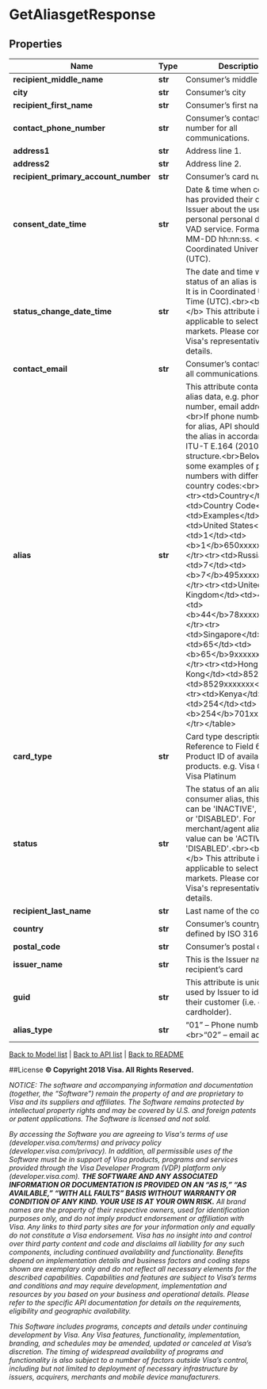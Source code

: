 # GetAliasgetResponse

## Properties
Name | Type | Description | Notes
------------ | ------------- | ------------- | -------------
**recipient_middle_name** | **str** | Consumer’s middle name. | [optional] 
**city** | **str** | Consumer’s city | [optional] 
**recipient_first_name** | **str** | Consumer’s first name. | 
**contact_phone_number** | **str** | Consumer’s contact phone number for all communications. | [optional] 
**address1** | **str** | Address line 1. | [optional] 
**address2** | **str** | Address line 2. | [optional] 
**recipient_primary_account_number** | **str** | Consumer’s card number | 
**consent_date_time** | **str** | Date &amp; time when consumer has provided their consent to Issuer about the use of their personal personal data for VAD service. Format: YYYY-MM-DD hh:nn:ss. &lt;br&gt;It is in Coordinated Universal Time (UTC). | [optional] 
**status_change_date_time** | **str** | The date and time when the status of an alias is changed.  It is in Coordinated Universal Time (UTC).&lt;br&gt;&lt;b&gt;Note:&lt;/b&gt; This attribute is only applicable to selective markets. Please contact Visa&#39;s representative for details. | [optional] 
**contact_email** | **str** | Consumer’s contact email for all communications. | [optional] 
**alias** | **str** | This attribute contains the alias data, e.g. phone number, email address, etc.  &lt;br&gt;If phone number is used for alias, API should return the alias in accordance with ITU-T E.164 (2010) number structure.&lt;br&gt;Below are some examples of phone numbers with different country codes:&lt;br&gt;&lt;table&gt;&lt;tr&gt;&lt;td&gt;Country&lt;/td&gt;&lt;td&gt;Country Code&lt;/td&gt;&lt;td&gt;Examples&lt;/td&gt;&lt;tr&gt;&lt;td&gt;United States&lt;/td&gt;&lt;td&gt;1&lt;/td&gt;&lt;td&gt;&lt;b&gt;1&lt;/b&gt;650xxxxxxx&lt;/td&gt;&lt;/tr&gt;&lt;tr&gt;&lt;td&gt;Russia&lt;/td&gt;&lt;td&gt;7&lt;/td&gt;&lt;td&gt;&lt;b&gt;7&lt;/b&gt;495xxxxxxx&lt;/td&gt;&lt;/tr&gt;&lt;tr&gt;&lt;td&gt;United Kingdom&lt;/td&gt;&lt;td&gt;44&lt;/td&gt;&lt;td&gt;&lt;b&gt;44&lt;/b&gt;78xxxxxxxx&lt;/td&gt;&lt;/tr&gt;&lt;tr&gt;&lt;td&gt;Singapore&lt;/td&gt;&lt;td&gt;65&lt;/td&gt;&lt;td&gt;&lt;b&gt;65&lt;/b&gt;9xxxxxxx&lt;/td&gt;&lt;/tr&gt;&lt;tr&gt;&lt;td&gt;Hong Kong&lt;/td&gt;&lt;td&gt;852&lt;/td&gt;&lt;td&gt;8529xxxxxxx&lt;/td&gt;&lt;/tr&gt;&lt;tr&gt;&lt;td&gt;Kenya&lt;/td&gt;&lt;td&gt;254&lt;/td&gt;&lt;td&gt;&lt;b&gt;254&lt;/b&gt;701xxxxxx&lt;/td&gt;&lt;/tr&gt;&lt;/table&gt; | 
**card_type** | **str** | Card type description. Reference to Field 62.23—Product ID of available card products. e.g. Visa Classic, Visa Platinum | 
**status** | **str** | The status of an alias.  For consumer alias, this value can be &#39;INACTIVE&#39;, &#39;ACTIVE&#39;, or &#39;DISABLED&#39;.  For merchant/agent alias, this value can be &#39;ACTIVE&#39; or &#39;DISABLED&#39;.&lt;br&gt;&lt;b&gt;Note:&lt;/b&gt; This attribute is only applicable to selective markets.  Please contact Visa&#39;s representative for details. | [optional] 
**recipient_last_name** | **str** | Last name of the consumer. | 
**country** | **str** | Consumer’s country code as defined by ISO 3166. | 
**postal_code** | **str** | Consumer’s postal code | [optional] 
**issuer_name** | **str** | This is the Issuer name of recipient’s card | 
**guid** | **str** | This attribute is uniquely used by Issuer to identify their customer (i.e. consumer cardholder). | 
**alias_type** | **str** | “01” – Phone number &lt;br&gt;“02” – email address | 

[Back to Model list](../README.md#documentation-for-models)   |   [Back to API list](../README.md#documentation-for-api-endpoints)   |   [Back to README](../README.md)



##License
**© Copyright 2018 Visa. All Rights Reserved.**

*NOTICE: The software and accompanying information and documentation (together, the “Software”) remain the property of
and are proprietary to Visa and its suppliers and affiliates. The Software remains protected by intellectual property
rights and may be covered by U.S. and foreign patents or patent applications. The Software is licensed and not sold.*

*By accessing the Software you are agreeing to Visa's terms of use (developer.visa.com/terms) and privacy policy (developer.visa.com/privacy).
In addition, all permissible uses of the Software must be in support of Visa products, programs and services provided
through the Visa Developer Program (VDP) platform only (developer.visa.com). **THE SOFTWARE AND ANY ASSOCIATED
INFORMATION OR DOCUMENTATION IS PROVIDED ON AN “AS IS,” “AS AVAILABLE,” “WITH ALL FAULTS” BASIS WITHOUT WARRANTY OR
CONDITION OF ANY KIND. YOUR USE IS AT YOUR OWN RISK.** All brand names are the property of their respective owners, used for identification purposes only, and do not imply
product endorsement or affiliation with Visa. Any links to third party sites are for your information only and equally
do not constitute a Visa endorsement. Visa has no insight into and control over third party content and code and disclaims
all liability for any such components, including continued availability and functionality. Benefits depend on implementation
details and business factors and coding steps shown are exemplary only and do not reflect all necessary elements for the
described capabilities. Capabilities and features are subject to Visa’s terms and conditions and may require development,
implementation and resources by you based on your business and operational details. Please refer to the specific
API documentation for details on the requirements, eligibility and geographic availability.*

*This Software includes programs, concepts and details under continuing development by Visa. Any Visa features,
functionality, implementation, branding, and schedules may be amended, updated or canceled at Visa’s discretion.
The timing of widespread availability of programs and functionality is also subject to a number of factors outside Visa’s control,
including but not limited to deployment of necessary infrastructure by issuers, acquirers, merchants and mobile device manufacturers.*